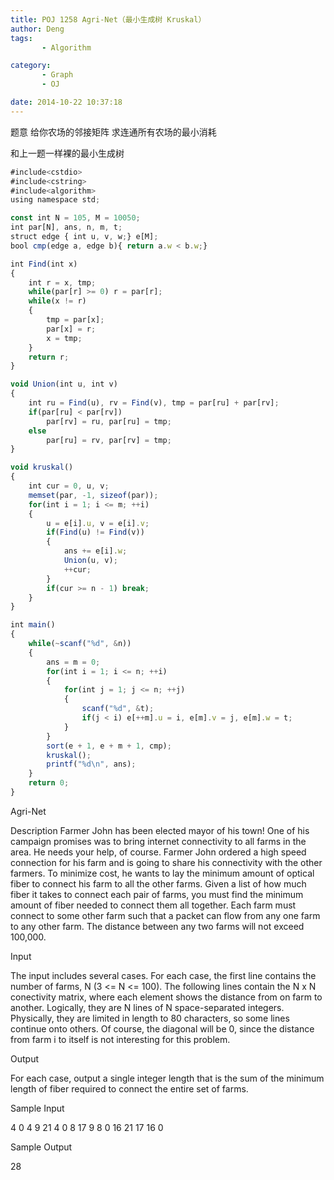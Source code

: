 ```yaml
---
title: POJ 1258 Agri-Net（最小生成树 Kruskal）
author: Deng
tags: 
       - Algorithm

category: 
       - Graph
       - OJ

date: 2014-10-22 10:37:18
---
```

题意 给你农场的邻接矩阵 求连通所有农场的最小消耗

和上一题一样裸的最小生成树

```js 
#include<cstdio>
#include<cstring>
#include<algorithm>
using namespace std;

const int N = 105, M = 10050;
int par[N], ans, n, m, t;
struct edge { int u, v, w;} e[M];
bool cmp(edge a, edge b){ return a.w < b.w;}

int Find(int x)
{
    int r = x, tmp;
    while(par[r] >= 0) r = par[r];
    while(x != r)
    {
        tmp = par[x];
        par[x] = r;
        x = tmp;
    }
    return r;
}

void Union(int u, int v)
{
    int ru = Find(u), rv = Find(v), tmp = par[ru] + par[rv];
    if(par[ru] < par[rv])
        par[rv] = ru, par[ru] = tmp;
    else
        par[ru] = rv, par[rv] = tmp;
}

void kruskal()
{
    int cur = 0, u, v;
    memset(par, -1, sizeof(par));
    for(int i = 1; i <= m; ++i)
    {
        u = e[i].u, v = e[i].v;
        if(Find(u) != Find(v))
        {
            ans += e[i].w;
            Union(u, v);
            ++cur;
        }
        if(cur >= n - 1) break;
    }
}

int main()
{
    while(~scanf("%d", &n))
    {
        ans = m = 0;
        for(int i = 1; i <= n; ++i)
        {
            for(int j = 1; j <= n; ++j)
            {
                scanf("%d", &t);
                if(j < i) e[++m].u = i, e[m].v = j, e[m].w = t;
            }
        }
        sort(e + 1, e + m + 1, cmp);
        kruskal();
        printf("%d\n", ans);
    }
    return 0;
}
```

Agri-Net

Description
Farmer John has been elected mayor of his town! One of his campaign promises was to bring internet connectivity to all farms in the area. He needs your help, of course.
Farmer John ordered a high speed connection for his farm and is going to share his connectivity with the other farmers. To minimize cost, he wants to lay the minimum amount of optical fiber to connect his farm to all the other farms.
Given a list of how much fiber it takes to connect each pair of farms, you must find the minimum amount of fiber needed to connect them all together. Each farm must connect to some other farm such that a packet can flow from any one farm to any other farm.
The distance between any two farms will not exceed 100,000.

Input

The input includes several cases. For each case, the first line contains the number of farms, N (3 <= N <= 100). The following lines contain the N x N conectivity matrix, where each element shows the distance from on farm to another. Logically, they are N lines of N space-separated integers. Physically, they are limited in length to 80 characters, so some lines continue onto others. Of course, the diagonal will be 0, since the distance from farm i to itself is not interesting for this problem.

Output

For each case, output a single integer length that is the sum of the minimum length of fiber required to connect the entire set of farms.

Sample Input

4 0 4 9 21 4 0 8 17 9 8 0 16 21 17 16 0

Sample Output

28